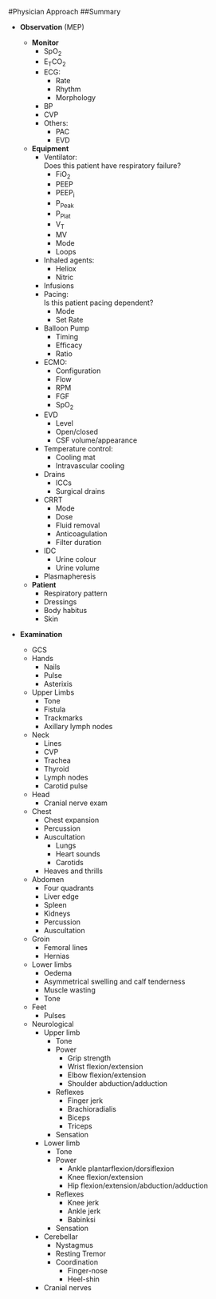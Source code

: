 #Physician Approach
##Summary
* **Observation** (MEP)
    * **Monitor**
        * SpO<sub>2</sub>
        * E<sub>T</sub>CO<sub>2</sub>
        * ECG:
            * Rate
            * Rhythm
            * Morphology
        * BP
        * CVP
        * Others:
            * PAC
            * EVD <br>
    * **Equipment**
        * Ventilator:  
Does this patient have respiratory failure?
            * FiO<sub>2</sub>
            * PEEP
            * PEEP<sub>i</sub>
            * P<sub>Peak</sub>
            * P<sub>Plat</sub>
            * V<sub>T</sub>
            * MV
            * Mode
            * Loops
        * Inhaled agents:
            * Heliox
            * Nitric
        * Infusions       
        * Pacing:  
Is this patient pacing dependent?
            * Mode
            * Set Rate
        * Balloon Pump
            * Timing
            * Efficacy
            * Ratio
        * ECMO:
            * Configuration
            * Flow
            * RPM
            * FGF
            * SpO<sub>2</sub>
        * EVD
            * Level
            * Open/closed
            * CSF volume/appearance
        * Temperature control:
            * Cooling mat
            * Intravascular cooling
        * Drains
            * ICCs
            * Surgical drains
        * CRRT
            * Mode
            * Dose
            * Fluid removal
            * Anticoagulation
            * Filter duration
        * IDC
            * Urine colour
            * Urine volume
        * Plasmapheresis
    * **Patient**
        * Respiratory pattern
        * Dressings
        * Body habitus
        * Skin

* **Examination**
    * GCS
    * Hands
        * Nails
        * Pulse
        * Asterixis
    * Upper Limbs
        * Tone
        * Fistula
        * Trackmarks
        * Axillary lymph nodes
    * Neck
        * Lines
        * CVP
        * Trachea
        * Thyroid
        * Lymph nodes
        * Carotid pulse
    * Head
        * Cranial nerve exam
    * Chest
        * Chest expansion
        * Percussion
        * Auscultation
            * Lungs
            * Heart sounds
            * Carotids
        * Heaves and thrills
    * Abdomen
        * Four quadrants
        * Liver edge
        * Spleen
        * Kidneys
        * Percussion
        * Auscultation
    * Groin
        * Femoral lines
        * Hernias
    * Lower limbs
        * Oedema
        * Asymmetrical swelling and calf tenderness
        * Muscle wasting
        * Tone
    * Feet
        * Pulses
    * Neurological
        * Upper limb
            * Tone
            * Power
                * Grip strength
                * Wrist flexion/extension
                * Elbow flexion/extension
                * Shoulder abduction/adduction
            * Reflexes
                * Finger jerk
                * Brachioradialis
                * Biceps
                * Triceps
            * Sensation
        * Lower limb
            * Tone
            * Power
                * Ankle plantarflexion/dorsiflexion
                * Knee flexion/extension
                * Hip flexion/extension/abduction/adduction
            * Reflexes
                * Knee jerk
                * Ankle jerk
                * Babinksi
            * Sensation
        * Cerebellar
            * Nystagmus
            * Resting Tremor
            * Coordination
                * Finger-nose
                * Heel-shin
        * Cranial nerves